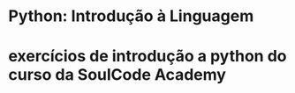 <h1> Python: Introdução à Linguagem <h1>
 <body>exercícios de introdução a python do curso da SoulCode Academy</body>
 
